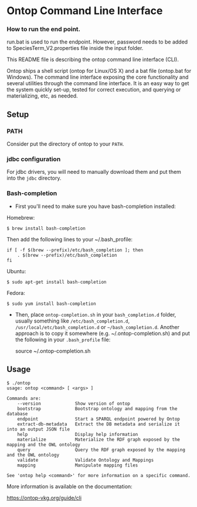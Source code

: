 Ontop Command Line Interface
============================

### How to run the end point.
run.bat is used to run the endpoint.
However, password needs to be added to SpeciesTerm_V2.properties file inside the input folder.



This README file is describing the ontop command line interface (CLI).

Ontop ships a shell script (ontop for Linux/OS X) and a bat file (ontop.bat for Windows).
The command line interface exposing the core functionality and several utilities through the command line interface. 
It is an easy way to get the system quickly set-up, tested for correct execution, and querying or materializing, etc, as needed.

Setup
-----

### PATH

Consider put the directory of ontop to your `PATH`.

### jdbc configuration

For jdbc drivers, you will need to manually download them and put them into the `jdbc` directory.


### Bash-completion

* First you'll need to make sure you have bash-completion installed:

Homebrew:

	$ brew install bash-completion

Then add the following lines to your ~/.bash_profile:

    if [ -f $(brew --prefix)/etc/bash_completion ]; then
        . $(brew --prefix)/etc/bash_completion
    fi

Ubuntu:

	$ sudo apt-get install bash-completion

Fedora:

	$ sudo yum install bash-completion

* Then, place `ontop-completion.sh` in your `bash_completion.d` folder, usually something like `/etc/bash_completion.d`, `/usr/local/etc/bash_completion.d`  or `~/bash_completion.d`.
Another approach is to copy it somewhere (e.g. ~/.ontop-completion.sh) and put the following in your `.bash_profile` file:

    source ~/.ontop-completion.sh
    
Usage
-----

```console
$ ./ontop
usage: ontop <command> [ <args> ]

Commands are:
    --version             Show version of ontop
    bootstrap             Bootstrap ontology and mapping from the database
    endpoint              Start a SPARQL endpoint powered by Ontop
    extract-db-metadata   Extract the DB metadata and serialize it into an output JSON file
    help                  Display help information
    materialize           Materialize the RDF graph exposed by the mapping and the OWL ontology
    query                 Query the RDF graph exposed by the mapping and the OWL ontology
    validate              Validate Ontology and Mappings
    mapping               Manipulate mapping files

See 'ontop help <command>' for more information on a specific command.
```

More information is available on the documentation:

https://ontop-vkg.org/guide/cli
